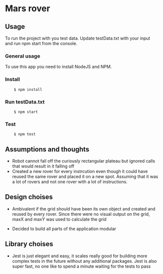 # Mars rover

## Usage

To run the project with you test data. Update testData.txt with your input and run npm start from the console.

### General usage

To use this app you need to install NodeJS and NPM.

### Install

```console
    $ npm install
```

### Run testData.txt

```console
    $ npm start
```

### Test

```console
    $ npm test
```

## Assumptions and thoughts

* Robot cannot fall off the curiously rectangular plateau but ignored calls that would result in it falling off
* Created a new rover for every instrcution even though it could have reused the same rover and placed it on a new spot. Assuming that it was a lot of rovers and not one rover with a lot of instructions.

## Design choises

* Ambivalent if the grid should have been its own object and created and reused by every rover. Since there were no visual output on the grid, maxX and maxY was used to calculate the grid

* Decided to build all parts of the application modular

## Library choises

* Jest is just elegant and easy, it scales really good for building more complex tests in the future without any additional packages. Jest is also super fast, no one like to spend a minute waiting for the tests to pass
